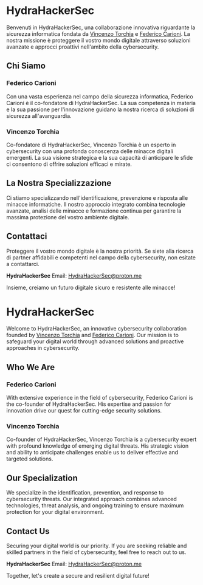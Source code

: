 # HydraHackerSec

Benvenuti in HydraHackerSec, una collaborazione innovativa riguardante la sicurezza informatica fondata da [Vincenzo Torchia](https://github.com/BinxSake) e [Federico Carioni](https://github.com/Troclea).
La nostra missione è proteggere il vostro mondo digitale attraverso soluzioni avanzate e approcci proattivi nell'ambito della cybersecurity.

## Chi Siamo

### Federico Carioni
Con una vasta esperienza nel campo della sicurezza informatica, Federico Carioni è il co-fondatore di HydraHackerSec.
La sua competenza in materia e la sua passione per l'innovazione guidano la nostra ricerca di soluzioni di sicurezza all'avanguardia.

### Vincenzo Torchia
Co-fondatore di HydraHackerSec, Vincenzo Torchia è un esperto in cybersecurity con una profonda conoscenza delle minacce digitali emergenti.
La sua visione strategica e la sua capacità di anticipare le sfide ci consentono di offrire soluzioni efficaci e mirate.

## La Nostra Specializzazione

Ci stiamo specializzando nell'identificazione, prevenzione e risposta alle minacce informatiche. Il nostro approccio integrato combina tecnologie avanzate, analisi delle minacce e formazione continua per garantire la massima protezione del vostro ambiente digitale.

## Contattaci

Proteggere il vostro mondo digitale è la nostra priorità. Se siete alla ricerca di partner affidabili e competenti nel campo della cybersecurity, non esitate a contattarci.

**HydraHackerSec**
Email: HydraHackerSec@proton.me

Insieme, creiamo un futuro digitale sicuro e resistente alle minacce!





# HydraHackerSec

Welcome to HydraHackerSec, an innovative cybersecurity collaboration founded by [Vincenzo Torchia](https://github.com/BinxSake) and [Federico Carioni](https://github.com/Troclea).
Our mission is to safeguard your digital world through advanced solutions and proactive approaches in cybersecurity.

## Who We Are

### Federico Carioni
With extensive experience in the field of cybersecurity, Federico Carioni is the co-founder of HydraHackerSec. 
His expertise and passion for innovation drive our quest for cutting-edge security solutions.

### Vincenzo Torchia
Co-founder of HydraHackerSec, Vincenzo Torchia is a cybersecurity expert with profound knowledge of emerging digital threats. 
His strategic vision and ability to anticipate challenges enable us to deliver effective and targeted solutions.

## Our Specialization

We specialize in the identification, prevention, and response to cybersecurity threats. Our integrated approach combines advanced technologies, threat analysis, and ongoing training to ensure maximum protection for your digital environment.

## Contact Us

Securing your digital world is our priority. If you are seeking reliable and skilled partners in the field of cybersecurity, feel free to reach out to us.

**HydraHackerSec**
Email: HydraHackerSec@proton.me

Together, let's create a secure and resilient digital future!

